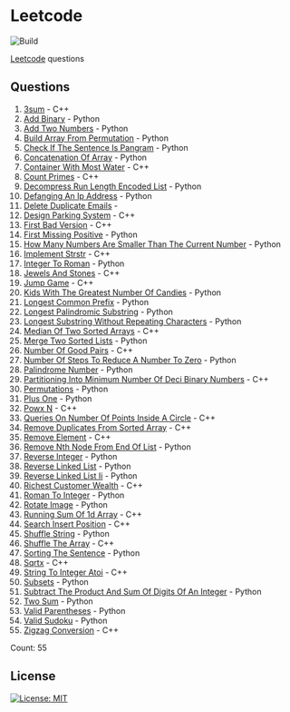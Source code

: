 # Leetcode

![Build](https://github.com/Zeyu-Li/leetcode/workflows/Generate%20MD/badge.svg)

[Leetcode](https://leetcode.com/) questions



## Questions 
 1. [3sum](https://leetcode.com/problems/3sum) - C++ 
 2. [Add Binary](https://leetcode.com/problems/add-binary) - Python 
 3. [Add Two Numbers](https://leetcode.com/problems/add-two-numbers) - Python 
 4. [Build Array From Permutation](https://leetcode.com/problems/build-array-from-permutation) - Python 
 5. [Check If The Sentence Is Pangram](https://leetcode.com/problems/check-if-the-sentence-is-pangram) - Python 
 6. [Concatenation Of Array](https://leetcode.com/problems/concatenation-of-array) - Python 
 7. [Container With Most Water](https://leetcode.com/problems/container-with-most-water) - C++ 
 8. [Count Primes](https://leetcode.com/problems/count-primes) - C++ 
 9. [Decompress Run Length Encoded List](https://leetcode.com/problems/decompress-run-length-encoded-list) - Python 
 10. [Defanging An Ip Address](https://leetcode.com/problems/defanging-an-ip-address) - Python 
 11. [Delete Duplicate Emails](https://leetcode.com/problems/delete-duplicate-emails) -  
 12. [Design Parking System](https://leetcode.com/problems/design-parking-system) - C++ 
 13. [First Bad Version](https://leetcode.com/problems/first-bad-version) - C++ 
 14. [First Missing Positive](https://leetcode.com/problems/first-missing-positive) - Python 
 15. [How Many Numbers Are Smaller Than The Current Number](https://leetcode.com/problems/how-many-numbers-are-smaller-than-the-current-number) - Python 
 16. [Implement Strstr](https://leetcode.com/problems/implement-strstr) - C++ 
 17. [Integer To Roman](https://leetcode.com/problems/integer-to-roman) - Python 
 18. [Jewels And Stones](https://leetcode.com/problems/jewels-and-stones) - C++ 
 19. [Jump Game](https://leetcode.com/problems/jump-game) - C++ 
 20. [Kids With The Greatest Number Of Candies](https://leetcode.com/problems/kids-with-the-greatest-number-of-candies) - Python 
 21. [Longest Common Prefix](https://leetcode.com/problems/longest-common-prefix) - Python 
 22. [Longest Palindromic Substring](https://leetcode.com/problems/longest-palindromic-substring) - Python 
 23. [Longest Substring Without Repeating Characters](https://leetcode.com/problems/longest-substring-without-repeating-characters) - Python 
 24. [Median Of Two Sorted Arrays](https://leetcode.com/problems/median-of-two-sorted-arrays) - C++ 
 25. [Merge Two Sorted Lists](https://leetcode.com/problems/merge-two-sorted-lists) - Python 
 26. [Number Of Good Pairs](https://leetcode.com/problems/number-of-good-pairs) - C++ 
 27. [Number Of Steps To Reduce A Number To Zero](https://leetcode.com/problems/number-of-steps-to-reduce-a-number-to-zero) - Python 
 28. [Palindrome Number](https://leetcode.com/problems/palindrome-number) - Python 
 29. [Partitioning Into Minimum Number Of Deci Binary Numbers](https://leetcode.com/problems/partitioning-into-minimum-number-of-deci-binary-numbers) - C++ 
 30. [Permutations](https://leetcode.com/problems/permutations) - Python 
 31. [Plus One](https://leetcode.com/problems/plus-one) - Python 
 32. [Powx N](https://leetcode.com/problems/powx-n) - C++ 
 33. [Queries On Number Of Points Inside A Circle](https://leetcode.com/problems/queries-on-number-of-points-inside-a-circle) - C++ 
 34. [Remove Duplicates From Sorted Array](https://leetcode.com/problems/remove-duplicates-from-sorted-array) - C++ 
 35. [Remove Element](https://leetcode.com/problems/remove-element) - C++ 
 36. [Remove Nth Node From End Of List](https://leetcode.com/problems/remove-nth-node-from-end-of-list) - Python 
 37. [Reverse Integer](https://leetcode.com/problems/reverse-integer) - Python 
 38. [Reverse Linked List](https://leetcode.com/problems/reverse-linked-list) - Python 
 39. [Reverse Linked List Ii](https://leetcode.com/problems/reverse-linked-list-ii) - Python 
 40. [Richest Customer Wealth](https://leetcode.com/problems/richest-customer-wealth) - C++ 
 41. [Roman To Integer](https://leetcode.com/problems/roman-to-integer) - Python 
 42. [Rotate Image](https://leetcode.com/problems/rotate-image) - Python 
 43. [Running Sum Of 1d Array](https://leetcode.com/problems/running-sum-of-1d-array) - C++ 
 44. [Search Insert Position](https://leetcode.com/problems/search-insert-position) - C++ 
 45. [Shuffle String](https://leetcode.com/problems/shuffle-string) - Python 
 46. [Shuffle The Array](https://leetcode.com/problems/shuffle-the-array) - C++ 
 47. [Sorting The Sentence](https://leetcode.com/problems/sorting-the-sentence) - Python 
 48. [Sqrtx](https://leetcode.com/problems/sqrtx) - C++ 
 49. [String To Integer Atoi](https://leetcode.com/problems/string-to-integer-atoi) - C++ 
 50. [Subsets](https://leetcode.com/problems/subsets) - Python 
 51. [Subtract The Product And Sum Of Digits Of An Integer](https://leetcode.com/problems/subtract-the-product-and-sum-of-digits-of-an-integer) - Python 
 52. [Two Sum](https://leetcode.com/problems/two-sum) - Python 
 53. [Valid Parentheses](https://leetcode.com/problems/valid-parentheses) - Python 
 54. [Valid Sudoku](https://leetcode.com/problems/valid-sudoku) - Python 
 55. [Zigzag Conversion](https://leetcode.com/problems/zigzag-conversion) - C++ 

Count: 55


## License

[![License: MIT](https://img.shields.io/badge/License-MIT-blue.svg)](https://opensource.org/licenses/MIT)